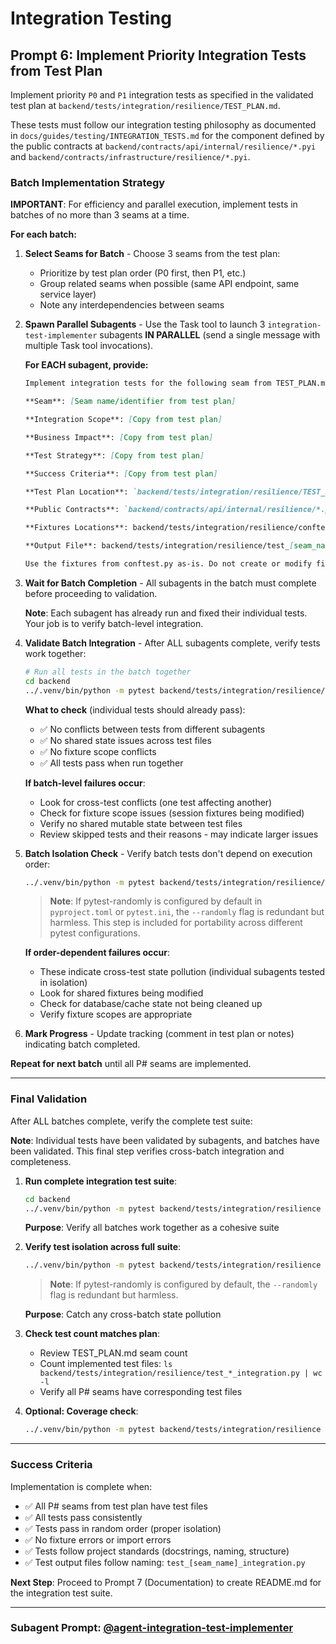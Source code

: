 # Integration Testing

## Prompt 6: Implement Priority Integration Tests from Test Plan

Implement priority `P0` and `P1` integration tests as specified in the validated test plan at `backend/tests/integration/resilience/TEST_PLAN.md`.

These tests must follow our integration testing philosophy as documented in `docs/guides/testing/INTEGRATION_TESTS.md` for the component defined by the public contracts at `backend/contracts/api/internal/resilience/*.pyi` and `backend/contracts/infrastructure/resilience/*.pyi`.

### Batch Implementation Strategy

**IMPORTANT**: For efficiency and parallel execution, implement tests in batches of no more than 3 seams at a time.

**For each batch:**

1. **Select Seams for Batch** - Choose 3 seams from the test plan:
   - Prioritize by test plan order (P0 first, then P1, etc.)
   - Group related seams when possible (same API endpoint, same service layer)
   - Note any interdependencies between seams

2. **Spawn Parallel Subagents** - Use the Task tool to launch 3 `integration-test-implementer` subagents **IN PARALLEL** (send a single message with multiple Task tool invocations).

   **For EACH subagent, provide:**
   ```markdown
   Implement integration tests for the following seam from TEST_PLAN.md:

   **Seam**: [Seam name/identifier from test plan]

   **Integration Scope**: [Copy from test plan]

   **Business Impact**: [Copy from test plan]

   **Test Strategy**: [Copy from test plan]

   **Success Criteria**: [Copy from test plan]

   **Test Plan Location**: `backend/tests/integration/resilience/TEST_PLAN.md`

   **Public Contracts**: `backend/contracts/api/internal/resilience/*.pyi`, `backend/contracts/infrastructure/resilience/*.pyi`

   **Fixtures Locations**: backend/tests/integration/resilience/conftest.py, backend/tests/integration/conftest.py

   **Output File**: backend/tests/integration/resilience/test_[seam_name]_integration.py

   Use the fixtures from conftest.py as-is. Do not create or modify fixtures.
   ```

3. **Wait for Batch Completion** - All subagents in the batch must complete before proceeding to validation.

   **Note**: Each subagent has already run and fixed their individual tests. Your job is to verify batch-level integration.

4. **Validate Batch Integration** - After ALL subagents complete, verify tests work together:
   ```bash
   # Run all tests in the batch together
   cd backend
   ../.venv/bin/python -m pytest backend/tests/integration/resilience/test_*_integration.py -v --tb=short
   ```

   **What to check** (individual tests should already pass):
   - ✅ No conflicts between tests from different subagents
   - ✅ No shared state issues across test files
   - ✅ No fixture scope conflicts
   - ✅ All tests pass when run together

   **If batch-level failures occur**:
   - Look for cross-test conflicts (one test affecting another)
   - Check for fixture scope issues (session fixtures being modified)
   - Verify no shared mutable state between test files
   - Review skipped tests and their reasons - may indicate larger issues

5. **Batch Isolation Check** - Verify batch tests don't depend on execution order:
   ```bash
   ../.venv/bin/python -m pytest backend/tests/integration/resilience/test_*_integration.py --randomly -v
   ```

   > **Note**: If pytest-randomly is configured by default in `pyproject.toml` or `pytest.ini`, the `--randomly` flag is redundant but harmless. This step is included for portability across different pytest configurations.

   **If order-dependent failures occur**:
   - These indicate cross-test state pollution (individual subagents tested in isolation)
   - Look for shared fixtures being modified
   - Check for database/cache state not being cleaned up
   - Verify fixture scopes are appropriate

6. **Mark Progress** - Update tracking (comment in test plan or notes) indicating batch completed.

**Repeat for next batch** until all P# seams are implemented.

---

### Final Validation

After ALL batches complete, verify the complete test suite:

**Note**: Individual tests have been validated by subagents, and batches have been validated. This final step verifies cross-batch integration and completeness.

1. **Run complete integration test suite**:
   ```bash
   cd backend
   ../.venv/bin/python -m pytest backend/tests/integration/resilience -v --tb=short
   ```

   **Purpose**: Verify all batches work together as a cohesive suite

2. **Verify test isolation across full suite**:
   ```bash
   ../.venv/bin/python -m pytest backend/tests/integration/resilience --randomly -v
   ```

   > **Note**: If pytest-randomly is configured by default, the `--randomly` flag is redundant but harmless.

   **Purpose**: Catch any cross-batch state pollution

3. **Check test count matches plan**:
   - Review TEST_PLAN.md seam count
   - Count implemented test files: `ls backend/tests/integration/resilience/test_*_integration.py | wc -l`
   - Verify all P# seams have corresponding test files

4. **Optional: Coverage check**:
   ```bash
   ../.venv/bin/python -m pytest backend/tests/integration/resilience --cov=[COMPONENT_UNDER_TEST] --cov-report=term-missing
   ```

---

### Success Criteria

Implementation is complete when:

- ✅ All P# seams from test plan have test files
- ✅ All tests pass consistently
- ✅ Tests pass in random order (proper isolation)
- ✅ No fixture errors or import errors
- ✅ Tests follow project standards (docstrings, naming, structure)
- ✅ Test output files follow naming: `test_[seam_name]_integration.py`

**Next Step**: Proceed to Prompt 7 (Documentation) to create README.md for the integration test suite.

---

### Subagent Prompt: [@agent-integration-test-implementer](../../../.claude/agents/integration-test-implementer.md)
